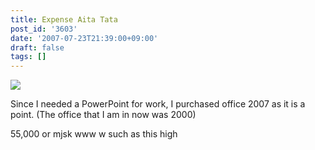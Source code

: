 ```yaml
---
title: Expense Aita Tata
post_id: '3603'
date: '2007-07-23T21:39:00+09:00'
draft: false
tags: []
---
```


![](https://danmaq.com/image/mixi/2007/507095227_46_s.jpg)

Since I needed a PowerPoint for work, I purchased office 2007 as it is a point. (The office that I am in now was 2000)

55,000 or mjsk www w such as this high